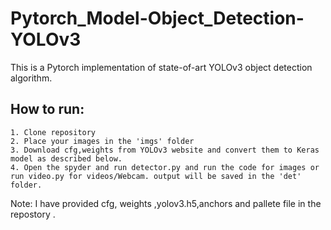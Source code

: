 # Pytorch_Model-Object_Detection-YOLOv3
This is a Pytorch implementation of state-of-art YOLOv3 object detection algorithm.
## How to run:

    1. Clone repository
    2. Place your images in the 'imgs' folder
    3. Download cfg,weights from YOLOv3 website and convert them to Keras model as described below.
    4. Open the spyder and run detector.py and run the code for images or run video.py for videos/Webcam. output will be saved in the 'det' folder.
    
Note: I have provided cfg, weights ,yolov3.h5,anchors and pallete file in the repostory .   
